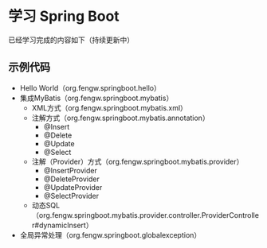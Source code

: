 # 学习 Spring Boot
已经学习完成的内容如下（持续更新中）

## 示例代码
* Hello World（org.fengw.springboot.hello）
* 集成MyBatis（org.fengw.springboot.mybatis）
    * XML方式（org.fengw.springboot.mybatis.xml）
    * 注解方式（org.fengw.springboot.mybatis.annotation）
        * @Insert
        * @Delete
        * @Update
        * @Select
    * 注解（Provider）方式（org.fengw.springboot.mybatis.provider）
        * @InsertProvider
        * @DeleteProvider
        * @UpdateProvider
        * @SelectProvider
    * 动态SQL（org.fengw.springboot.mybatis.provider.controller.ProviderController#dynamicInsert）
* 全局异常处理（org.fengw.springboot.globalexception）

